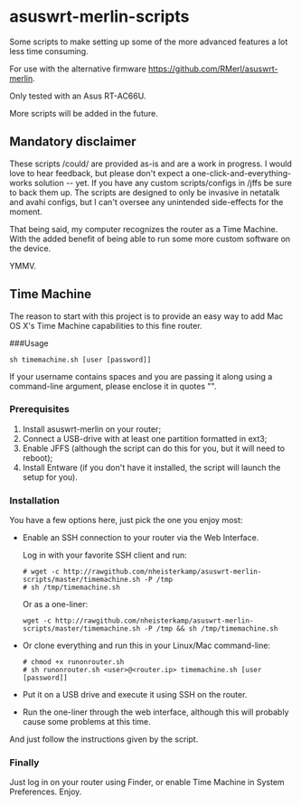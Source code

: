 asuswrt-merlin-scripts
======================
Some scripts to make setting up some of the more advanced features a lot less time consuming.

For use with the alternative firmware https://github.com/RMerl/asuswrt-merlin.

Only tested with an Asus RT-AC66U.

More scripts will be added in the future.

Mandatory disclaimer
--------------------
These scripts /could/ are provided as-is and are a work in progress. I would love to hear feedback, but please don't 
expect a one-click-and-everything-works solution -- yet. If you have any custom scripts/configs in /jffs be sure to back 
them up. The scripts are designed to only be invasive in netatalk and avahi configs, but I can't oversee any unintended
side-effects for the moment.

That being said, my computer recognizes the router as a Time Machine. With the added benefit of being able to run some 
more custom software on the device.

YMMV.


Time Machine
------------
The reason to start with this project is to provide an easy way to add Mac OS X's Time Machine capabilities to this 
fine router.

###Usage
```
sh timemachine.sh [user [password]]
```

If your username contains spaces and you are passing it along using a command-line argument, please enclose it in 
quotes "".

### Prerequisites
1. Install asuswrt-merlin on your router;
2. Connect a USB-drive with at least one partition formatted in ext3;
3. Enable JFFS (although the script can do this for you, but it will need to reboot);
4. Install Entware (if you don't have it installed, the script will launch the setup for you).

### Installation
You have a few options here, just pick the one you enjoy most:

* Enable an SSH connection to your router via the Web Interface.

  Log in with your favorite SSH client and run:
  ```
  # wget -c http://rawgithub.com/nheisterkamp/asuswrt-merlin-scripts/master/timemachine.sh -P /tmp
  # sh /tmp/timemachine.sh
  ```
  Or as a one-liner:
  ```
  wget -c http://rawgithub.com/nheisterkamp/asuswrt-merlin-scripts/master/timemachine.sh -P /tmp && sh /tmp/timemachine.sh
  ```
* Or clone everything and run this in your Linux/Mac command-line:
  ```
  # chmod +x runonrouter.sh
  # sh runonrouter.sh <user>@<router.ip> timemachine.sh [user [password]]
  ```
* Put it on a USB drive and execute it using SSH on the router.
* Run the one-liner through the web interface, although this will probably cause some problems at this time.


And just follow the instructions given by the script.

### Finally
Just log in on your router using Finder, or enable Time Machine in System Preferences. Enjoy.
